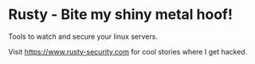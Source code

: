 # Rusty - Bite my shiny metal hoof!

Tools to watch and secure your linux servers.

Visit https://www.rusty-security.com for cool stories where I get hacked.

